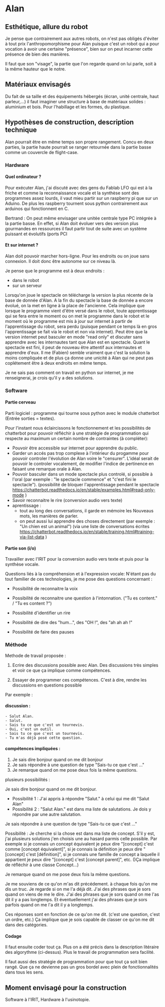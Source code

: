 
# Alan

## Esthétique, allure du robot

Je pense que contrairement aux autres robots, on n'est pas obligés d'éviter à tout prix l'anthropomorphisme pour Alan puisque c'est un robot qui a pour vocation à avoir une certaine "présence", bien sur on peut incarner cette présence de bien des manières.

Il faut que son "visage", la partie que l'on regarde quand on lui parle, soit à la même hauteur que le notre.



## Matériaux envisagés
Du fait de sa taille et des équipements hébergés (écran, unité centrale, haut parleur,...) il faut imaginer une structure à base de matériaux solides : aluminium et bois. Pour l'habillage et les formes, du plastique.

## Hypothèses de construction, description technique
Alan pourrait être en même temps son propre rangement. Concu en deux parties, la partie haute pourrait se ranger retournée dans la partie basse comme un couvercle de flight-case. 

### Hardware

#### Quel ordinateur ?

Pour exécuter Alan, j'ai discuté avec des gens du Fablab LFO qui est à la friche et comme la reconnaissance vocale et la synthèse sont des programmes assez lourds, il vaut mieu partir sur un raspberry pi que sur un Aduino. De plus les raspberry tournent sous python contrairement aux arduinos qui fonctionnent en C.

Bertrand : On peut même envisager une unitée centrale type PC intégrée à la partie basse. En effet, si Alan doit évoluer vers des version plus gourmandes en ressources il faut partir tout de suite avec un système puissant et évolutifs (ports PCI

#### Et sur internet ?

Alan doit pouvoir marcher hors-ligne. Pour les endroits ou on joue sans connexion. Il doit donc être autonome sur ce niveau là.

Je pense que le programme est à deux endroits :
- dans le robot
- sur un serveur

Lorsqu'on joue le spectacle on télécharge la version la plus récente de la base de donnée d'Alan. A la fin du spectacle la base de donnée a encore évolué, on la met en ligne à la place de l'ancienne. Cela implique que lorsque le programme vient d'être versé dans le robot, toute apprentissage qui se fera entre le moment ou on met le programme dans le robot et le moment où le programme est mis à jour sur internet à partir de l'apprentissage du robot, sera perdu (puisque pendant ce temps là en gros l'apprentissage se fait via le robot et non via internet). Peut être que la version internet peut basculer en mode "read only" et discuter sans apprendre avec les internautes tant que Alan est en spectacle. Quant le spectacle est fini, il peut de nouveau être attentif aux internautes et apprendre d'eux. Il me (Fabien) semble vraiment que c'est la solution la moins compliquée et de plus ça donne une unicité à Alan qui ne peut pas coplétement être à deux endroits en même temps.

Je ne sais pas comment on travail en python sur internet, je me renseignerai, je crois qu'il y a des solutions.


### Software

#### Partie cerveau

Parti logiciel : programme qui tourne sous python avec le module chatterbot (Entrée sorties = textes).

Pour l'instant nous éclaircissons le fonctionnement et les possibilités de chatterbot pour pouvoir réfléchir à une stratégie de programmation qui respecte au maximum un certain nombre de contraintes (à compléter):

- Pouvoir être accessible sur internet pour apprendre du public.
- Garder un accés pas trop complexe à l'intérieur du progamme pour pouvoir controler l'évolution de Alan voire le "censurer". L'idéal serait de pouvoir le controler vocalement, de modifier l'indice de pertinence en faisant une remarque orale à Alan.
- Pouvoir basculer dans un mode spectacle plus controlé, si possible à l'oral (par exemple : "le spectacle commence" et "c'est fini le spectacle"). (possibilité de bloquer l'apprentissage pendant le spectacle https://chatterbot.readthedocs.io/en/stable/examples.html#read-only-mode )
- Savoir reconnaitre le rire (conversion audio vers texte)
- aprentissage :
    - tout au long des conversations, il garde en mémoire les Nouveaus mots, les manières de parler.
    - on peut aussi lui apprendre des choses directement (par exemple : "Un chien est un animal") (via une liste de conversations écrites https://chatterbot.readthedocs.io/en/stable/training.html#training-via-list-data )

#### Partie son (i/o)

Travailler avec l'IRIT pour la conversion audio vers texte et puis pour la synthèse vocale.

Questions liés à la compréhension et à l'expression vocale:
N'étant pas du tout familier de ces technologies, je me pose des questions concernant :

- Possibilité de reconnaitre la voix
- Possibilité de reconnaitre une question à l'intonnation. ("Tu es content." / "Tu es content ?")
- Possibilité d'identifier un rire

- Possibilité de dire des "hum...", des "OH !", des "ah ah ah !"
- Possibilité de faire des pauses

### Méthode

Methode de travail proposée :

 1. Ecrire des discussions possible avec Alan. Des discussions très simples et voir ce que ça implique comme compétences.

 2. Essayer de programmer ces compétences. C'est à dire, rendre les discussions en questions possible

Par exemple :

#### discussion :

    - Salut Alan.
    - Salut.
    - Sais tu ce que c'est un tournevis.
    - Oui, c'est un outil.
    - Sais tu ce que c'est un tournevis.
    - Tu m'as déjà posé cette question.

#### compétences impliquées :


   1. Je sais dire bonjour quand on me dit bonjour
   2. Je sais répondre à une question de type "Sais-tu ce que c'est ..."
   3. Je remarque quand on me pose deux fois la même questions.

plusieurs possibilités :

Je sais dire bonjour quand on me dit bonjour.

- Possibilité 1 : J'ai appris à répondre "Salut." à celui qui me dit "Salut Alan"
- Possibilité 2 : "Salut Alan." est dans ma liste de salutations. Je dois y répondre par une autre salutation.

Je sais répondre à une question de type "Sais-tu ce que c'est ..."

Possibilité : Je cherche si la chose est dans ma liste de concept. S'il y est, j'ai plusieurs solutions j'en choisis une au hasard parmis celle possible. Par exemple si je connais un concept équivalent je peux dire "[concept] c'est comme [concept équivalent]", si je connais la définition je peux dire "[concept] c'est [définition]", si je connais une famille de concept a laquelle il appartient je peux dire "[concept] c'est [concept parent]", etc. ()Ça implique de réfléchir à une classe Concept...)

Je remarque quand on me pose deux fois la même questions.

Je me souviens de ce qu'on m'as dit précédement. à chaque fois qu'on me dis un truc. Je regarde si on me l'a déjà dit. J'ai des phrases que je sors quand on viens de me le dire. J'ai des phrases que je sors quand on me l'as dit il y a pas longtemps. Et éventuellement j'ai des phrases que je sors parfois quand on me l'a dit il y a longtemps.

Ces réponses sont en fonction de ce qu'on me dit. (c'est une question, c'est un ordre, etc.) Ça implique que je sois capable de classer ce qu'on me dit dans des catégories.

#### Codage

Il faut ensuite coder tout ça. Plus on a été précis dans la description litéraire des algorythme (ci-dessus). Plus le travail de programmation sera facilité.

Il faut aussi des stratégie de programmation pour que tout ça soit bien rangé. Que ça ne devienne pas un gros bordel avec plein de fonctionnalités dans tous les sens.

## Moment envisagé pour la construction

Software à l'IRIT, Hardware à l'usinotopie.
